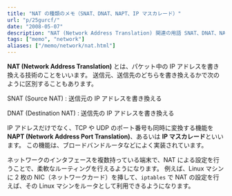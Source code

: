 ```yaml
---
title: "NAT の種類のメモ（SNAT、DNAT、NAPT、IP マスカレード）"
url: "p/25gurcf/"
date: "2008-05-07"
description: "NAT (Network Address Translation) 関連の用語 SNAT、DNAT、NAPT、IP マスカレードなどの説明です。"
tags: ["memo", "network"]
aliases: ["/memo/network/nat.html"]
---
```


**NAT (Network Address Translation)** とは、パケット中の IP アドレスを書き換える技術のことをいいます。
送信元、送信先のどちらを書き換えるかで次のように区別することもあります。

SNAT (Source NAT)
: 送信元の IP アドレスを書き換える

DNAT (Destination NAT)
: 送信先の IP アドレスを書き換える

IP アドレスだけでなく、TCP や UDP のポート番号も同時に変換する機能を **NAPT (Network Address Port Translation)**、あるいは **IP マスカレード**といいます。
この機能は、ブロードバンドルータなどによく実装されています。

ネットワークのインタフェースを複数持っている端末で、NAT による設定を行うことで、柔軟なルーティングを行えるようになります。
例えば、Linux マシンに 2 枚の NIC（ネットワークカード）を挿して、`iptables` で NAT の設定を行えば、その Linux マシンをルータとして利用できるようになります。

